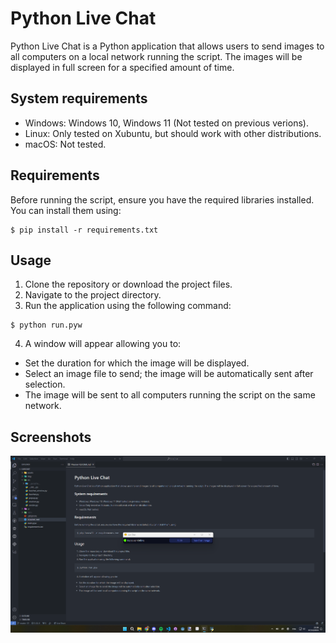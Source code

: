 # Python Live Chat
Python Live Chat is a Python application that allows users to send images to all computers on a local network running the script. The images will be displayed in full screen for a specified amount of time.

## System requirements
* Windows: Windows 10, Windows 11 (Not tested on previous verions).
* Linux: Only tested on Xubuntu, but should work with other distributions.
* macOS: Not tested.

## Requirements
Before running the script, ensure you have the required libraries installed. You can install them using:
```
$ pip install -r requirements.txt
```

## Usage
1. Clone the repository or download the project files.
2. Navigate to the project directory.
3. Run the application using the following command:
```
$ python run.pyw
```
4. A window will appear allowing you to:
* Set the duration for which the image will be displayed.
* Select an image file to send; the image will be automatically sent after selection.
* The image will be sent to all computers running the script on the same network.

## Screenshots
![image](assets/screenshot_0.png)